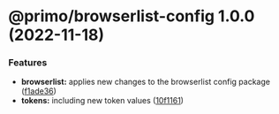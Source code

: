 # @primo/browserlist-config 1.0.0 (2022-11-18)


### Features

* **browserlist:** applies new changes to the browserlist config package ([f1ade36](https://github.com/primo-design-system/primo/commit/f1ade360bc07e9c3e65439e097544ceaa008f517))
* **tokens:** including new token values ([10f1161](https://github.com/primo-design-system/primo/commit/10f11615e87e00bcc691c18ccd04913c1bec8362))
